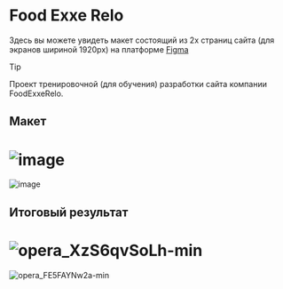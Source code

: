 # Food Exxe Relo
Здесь вы можете увидеть макет состоящий из 2х страниц сайта (для экранов шириной 1920px) на платформе [Figma](https://www.figma.com/file/6gCdcTkCFidsWaypBDpmgP/Templates-%2326.-More-on-d-e-n.info-(Copy)?type=design&node-id=0-1&mode=design&t=etI9HhTcgCQZ6SFq-0)
> [!TIP]
> Проект тренировочной (для обучения) разработки сайта компании FoodExxeRelo.

## Макет
![image](https://github.com/Liberi/FoodExxeRelo/assets/130091860/76afb56f-7108-462b-a9e1-d35bbedb7e64)
==
![image](https://github.com/Liberi/FoodExxeRelo/assets/130091860/a3d944eb-5115-4278-b383-47aadffa2d60)

## Итоговый результат
![opera_XzS6qvSoLh-min](https://github.com/Liberi/FoodExxeRelo/assets/130091860/9801b47d-5359-4fbd-87aa-ce88e6318e07)
==
![opera_FE5FAYNw2a-min](https://github.com/Liberi/FoodExxeRelo/assets/130091860/54e2f134-a10e-4981-aad8-f8a08777d0d2)
